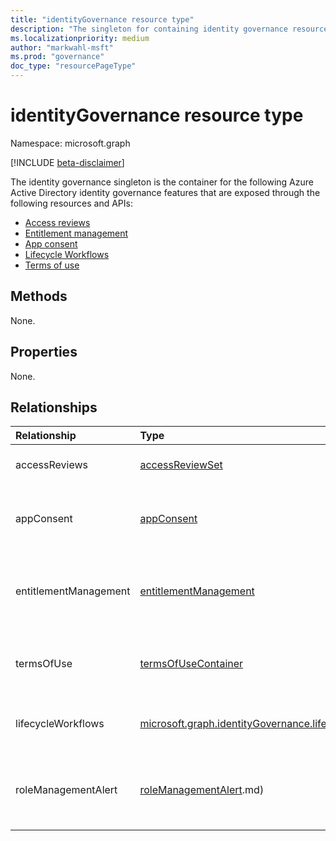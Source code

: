 ```yaml
---
title: "identityGovernance resource type"
description: "The singleton for containing identity governance resources."
ms.localizationpriority: medium
author: "markwahl-msft"
ms.prod: "governance"
doc_type: "resourcePageType"
---
```


# identityGovernance resource type

Namespace: microsoft.graph

[!INCLUDE [beta-disclaimer](../../includes/beta-disclaimer.md)]

The identity governance singleton is the container for the following Azure Active Directory identity governance features that are exposed through the following resources and APIs:

+ [Access reviews](accessreviewsv2-overview.md)
+ [Entitlement management](entitlementmanagement-overview.md)
+ [App consent](consentrequests-overview.md)
+ [Lifecycle Workflows](identitygovernance-lifecycleworkflows-overview.md)
+ [Terms of use](agreement.md)

## Methods

None.

## Properties

None.

## Relationships

|Relationship|Type|Description|
|:---|:---|:---|
|accessReviews|[accessReviewSet](accessreviewset.md)| Container for the base resources that expose the access reviews API and features.|
|appConsent|[appConsent](appconsentapprovalroute.md)| Container for base resources that expose the app consent request API and features. Currently exposes only the [appConsentRequests](appconsentrequest.md) resource.|
|entitlementManagement|[entitlementManagement](entitlementmanagement.md)| Container for entitlement management resources, including [accessPackageCatalog](accesspackagecatalog.md), [connectedOrganization](connectedorganization.md), and [entitlementManagementSettings](entitlementmanagementsettings.md).|
|termsOfUse|[termsOfUseContainer](termsofusecontainer.md)| Container for the resources that expose the terms of use API and its features, including [agreements](agreement.md) and [agreementAcceptances](agreementacceptance.md). |
|lifecycleWorkflows|[microsoft.graph.identityGovernance.lifecycleWorkflowsContainer](identitygovernance-lifecycleworkflowscontainer.md)| Container for Lifecycle Workflow resources, including [workflow](identitygovernance-workflow.md), [customTaskExtension](identitygovernance-customtaskextension.md), and [lifecycleManagementSettings](identitygovernance-lifecyclemanagementsettings.md).|
|roleManagementAlert|[roleManagementAlert](rolemanagementalert).md)| Container for the base resources that expose the Privileged Identity Management (PIM) APIs for Azure AD role alerts, alert definitions, and alert configurations.|

